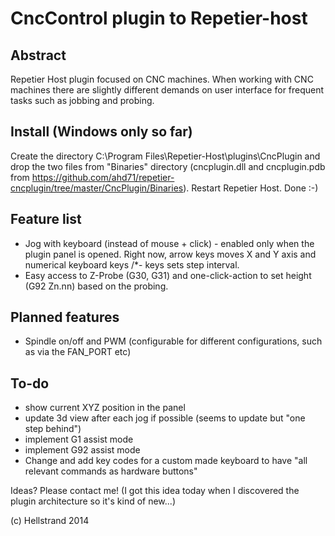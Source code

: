 # CncControl plugin to Repetier-host

## Abstract
Repetier Host plugin focused on CNC machines. When working with CNC machines there are slightly different demands on user interface for frequent tasks such as jobbing and probing. 

## Install (Windows only so far)
Create the directory C:\Program Files\Repetier-Host\plugins\CncPlugin and drop the two files from "Binaries" directory (cncplugin.dll and cncplugin.pdb from https://github.com/ahd71/repetier-cncplugin/tree/master/CncPlugin/Binaries). Restart Repetier Host. Done :-)

## Feature list
* Jog with keyboard (instead of mouse + click) - enabled only when the plugin panel is opened. Right now, arrow keys moves X and Y axis and numerical keyboard keys /*- keys sets step interval.
* Easy access to Z-Probe (G30, G31) and one-click-action to set height (G92 Zn.nn) based on the probing.

## Planned features
* Spindle on/off and PWM (configurable for different configurations, such as via the FAN_PORT etc)

## To-do
* show current XYZ position in the panel
* update 3d view after each jog if possible (seems to update but "one step behind")
* implement G1 assist mode
* implement G92 assist mode
* Change and add key codes for a custom made keyboard to have "all relevant commands as hardware buttons"

Ideas? Please contact me! (I got this idea today when I discovered the plugin architecture so it's kind of new...)

(c) Hellstrand 2014
